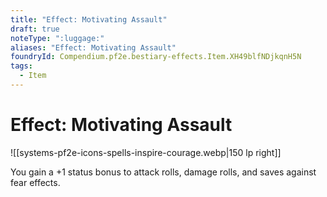 ```yaml
---
title: "Effect: Motivating Assault"
draft: true
noteType: ":luggage:"
aliases: "Effect: Motivating Assault"
foundryId: Compendium.pf2e.bestiary-effects.Item.XH49blfNDjkqnH5N
tags:
  - Item
---
```


# Effect: Motivating Assault
![[systems-pf2e-icons-spells-inspire-courage.webp|150 lp right]]

You gain a +1 status bonus to attack rolls, damage rolls, and saves against fear effects.
